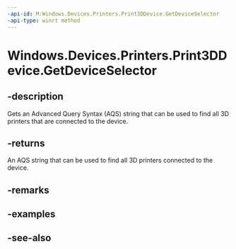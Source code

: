 ----api-id: M:Windows.Devices.Printers.Print3DDevice.GetDeviceSelector
-api-type: winrt method
---<!-- Method syntaxpublic string GetDeviceSelector()--># Windows.Devices.Printers.Print3DDevice.GetDeviceSelector## -descriptionGets an Advanced Query Syntax (AQS) string that can be used to find all 3D printers that are connected to the device.## -returnsAn AQS string that can be used to find all 3D printers connected to the device.## -remarks## -examples## -see-also